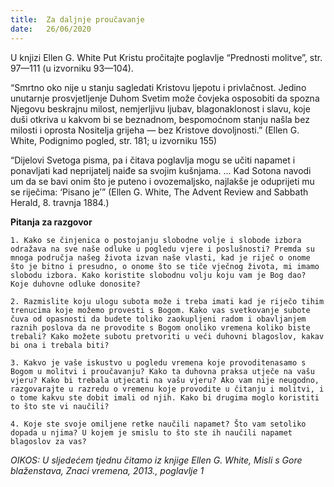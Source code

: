 ```yaml
---
title:  Za daljnje proučavanje
date:   26/06/2020
---
```


U knjizi Ellen G. White Put Kristu pročitajte poglavlje “Prednosti molitve”, str. 97—111 (u izvorniku 93—104).

“Smrtno oko nije u stanju sagledati Kristovu ljepotu i privlačnost. Jedino unutarnje prosvjetljenje Duhom Svetim može čovjeka osposobiti da spozna Njegovu beskrajnu milost, nemjerljivu ljubav, blagonaklonost i slavu, koje duši otkriva u kakvom bi se beznadnom, bespomoćnom stanju našla bez milosti i oprosta Nositelja grijeha — bez Kristove dovoljnosti.” (Ellen G. White, Podignimo pogled, str. 181; u izvorniku 155)

“Dijelovi Svetoga pisma, pa i čitava poglavlja mogu se učiti napamet i ponavljati kad neprijatelj naiđe sa svojim kušnjama. ... Kad Sotona navodi um da se bavi onim što je puteno i ovozemaljsko, najlakše je oduprijeti mu se riječima: ‘Pisano je’” (Ellen G. White, The Advent Review and Sabbath Herald, 8. travnja 1884.)

**Pitanja za razgovor**

`1.	Kako se činjenica o postojanju slobodne volje i slobode izbora odražava na sve naše odluke u pogledu vjere i poslušnosti? Premda su mnoga područja našeg života izvan naše vlasti, kad je riječ o onome što je bitno i presudno, o onome što se tiče vječnog života, mi imamo slobodu izbora. Kako koristite slobodnu volju koju vam je Bog dao? Koje duhovne odluke donosite?`

`2.	Razmislite koju ulogu subota može i treba imati kad je riječo tihim trenucima koje možemo provesti s Bogom. Kako vas svetkovanje subote čuva od opasnosti da budete toliko zaokupljeni radom i obavljanjem raznih poslova da ne provodite s Bogom onoliko vremena koliko biste trebali? Kako možete subotu pretvoriti u veći duhovni blagoslov, kakav bi ona i trebala biti?`

`3.	Kakvo je vaše iskustvo u pogledu vremena koje provoditenasamo s Bogom u molitvi i proučavanju? Kako ta duhovna praksa utječe na vašu vjeru? Kako bi trebala utjecati na vašu vjeru? Ako vam nije neugodno, razgovarajte u razredu o vremenu koje provodite u čitanju i molitvi, i o tome kakvu ste dobit imali od njih. Kako bi drugima moglo koristiti to što ste vi naučili?`

`4.	Koje ste svoje omiljene retke naučili napamet? Što vam setoliko dopada u njima? U kojem je smislu to što ste ih naučili napamet blagoslov za vas?`

*OIKOS: U sljedećem tjednu čitamo iz knjige Ellen G. White, Misli s Gore blaženstava, Znaci vremena, 2013., poglavlje 1*
